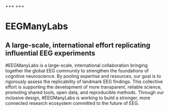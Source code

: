 +++
+++

# EEGManyLabs

## A large-scale, international effort replicating influential EEG experiments  

\#EEGManyLabs is a large-scale, international collaboration bringing together the global EEG community to strengthen the foundations of cognitive neuroscience. By pooling expertise and resources, our goal is to rigorously assess the replicability of landmark EEG findings. This collective effort is supporting the development of more transparent, reliable science, promoting shared tools, open data, and reproducible methods. Through our inclusive design, #EEGManyLabs is working to build a stronger, more connected research ecosystem committed to the future of EEG.